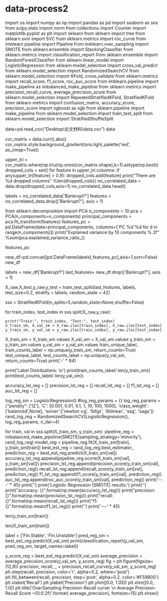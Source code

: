 # data-process2

import os
import numpy as np
import pandas as pd
import seaborn as sns
from scipy.stats import norm
from collections import Counter
import matplotlib.pyplot as plt
import sklearn
from sklearn import tree
from sklearn.svm import SVC
from sklearn.metrics import roc_curve
from imblearn.pipeline import Pipeline
from imblearn.over_sampling import SMOTE
from sklearn.ensemble import StackingClassifier
from sklearn.metrics import classification_report
from sklearn.ensemble import RandomForestClassifier
from sklearn.linear_model import LogisticRegression
from sklearn.model_selection import cross_val_predict
from sklearn.model_selection import RandomizedSearchCV
from sklearn.model_selection import KFold, cross_validate
from sklearn.metrics import recall_score, f1_score, roc_auc_score
from imblearn.pipeline import make_pipeline as imbalanced_make_pipeline
from sklearn.metrics import precision_recall_curve, average_precision_score
from sklearn.model_selection import RepeatedStratifiedKFold, StratifiedKFold
from sklearn.metrics import confusion_matrix, accuracy_score, precision_score
import xgboost as xgb
from sklearn.pipeline import make_pipeline
from sklearn.model_selection import train_test_split
from sklearn.model_selection import StratifiedShuffleSplit

data=pd.read_csv("Desktop\论文材料\data.csv")
data

cor_matrix = data.corr().abs()
cor_matrix.style.background_gradient(sns.light_palette('red', as_cmap=True))


upper_tri = cor_matrix.where(np.triu(np.ones(cor_matrix.shape),k=1).astype(np.bool))
dropped_cols = set()
for feature in upper_tri.columns:
    if any(upper_tri[feature] > 0.9): 
        dropped_cols.add(feature)
print("There are %d dropped columns" %len(dropped_cols))
no_correlated_data = data.drop(dropped_cols,axis=1)
no_correlated_data.head()



labels = no_correlated_data['Bankrupt?']
features = no_correlated_data.drop(['Bankrupt?'], axis = 1)

from sklearn.decomposition import PCA
n_components = 10
pca = PCA(n_components=n_components)
principal_components = pca.fit_transform(features)
features_pc = pd.DataFrame(data=principal_components, columns=['PC %d'%d for d in range(n_components)])
print("Explained variance by 10 components %.2f" %sum(pca.explained_variance_ratio_))


features_pc

new_df=pd.concat([pd.DataFrame(labels),features_pc],axis=1,sort=False)
new_df

labels = new_df['Bankrupt?']
last_features= new_df.drop(['Bankrupt?'], axis = 1)





X_raw,X_test,y_raw,y_test  = train_test_split(last_features,
                                              labels,
                                              test_size=0.2,
                                              stratify = labels,
                                              random_state = 42)

sss = StratifiedKFold(n_splits=5,random_state=None,shuffle=False)

for train_index, test_index in sss.split(X_raw,y_raw):
    
    print("Train:", train_index, "Test:", test_index)
    X_train_sm, X_val_sm = X_raw.iloc[train_index], X_raw.iloc[test_index]
    y_train_sm, y_val_sm = y_raw.iloc[train_index], y_raw.iloc[test_index]

X_train_sm = X_train_sm.values
X_val_sm = X_val_sm.values
y_train_sm = y_train_sm.values
y_val_sm = y_val_sm.values
train_unique_label, train_counts_label = np.unique(y_train_sm, return_counts=True)
test_unique_label, test_counts_label = np.unique(y_val_sm, return_counts=True)
print('-' * 84)

print('Label Distributions: \n')
print(train_counts_label/ len(y_train_sm))
print(test_counts_label/ len(y_val_sm))

accuracy_lst_reg = []
precision_lst_reg = []
recall_lst_reg = []
f1_lst_reg = []
auc_lst_reg = []

log_reg_sm = LogisticRegression()
#log_reg_params = {}
log_reg_params = {"penalty": ['l2'],
                  'C': [0.001, 0.01, 0.1, 1, 10, 100, 1000],
                  'class_weight': ['balanced',None],
                  'solver':['newton-cg', 'lbfgs', 'liblinear', 'sag', 'saga']}
rand_log_reg = RandomizedSearchCV(LogisticRegression(), log_reg_params, n_iter=4)


for train, val in sss.split(X_train_sm, y_train_sm):
    pipeline_reg = imbalanced_make_pipeline(SMOTE(sampling_strategy='minority'), rand_log_reg) 
    model_reg = pipeline_reg.fit(X_train_sm[train], y_train_sm[train])
    best_est_reg = rand_log_reg.best_estimator_
    prediction_reg = best_est_reg.predict(X_train_sm[val])
    accuracy_lst_reg.append(pipeline_reg.score(X_train_sm[val], y_train_sm[val]))
    precision_lst_reg.append(precision_score(y_train_sm[val], prediction_reg))
    recall_lst_reg.append(recall_score(y_train_sm[val], prediction_reg))
    f1_lst_reg.append(f1_score(y_train_sm[val], prediction_reg))
    auc_lst_reg.append(roc_auc_score(y_train_sm[val], prediction_reg))
print('---' * 45)
print('')
print('Logistic Regression (SMOTE) results:')
print('')
print("accuracy: {}".format(np.mean(accuracy_lst_reg)))
print("precision: {}".format(np.mean(precision_lst_reg)))
print("recall: {}".format(np.mean(recall_lst_reg)))
print("f1: {}".format(np.mean(f1_lst_reg)))
print('')
print('---' * 45)

len(y_train_sm[train])

len(X_train_sm[train])

label = ['Fin.Stable', 'Fin.Unstable']
pred_reg_sm = best_est_reg.predict(X_val_sm)
print(classification_report(y_val_sm, pred_reg_sm, target_names=label))





y_score_reg = best_est_reg.predict(X_val_sm)
average_precision = average_precision_score(y_val_sm, y_score_reg)
fig = plt.figure(figsize=(12,6))
precision, recall, _ = precision_recall_curve(y_val_sm, y_score_reg)
plt.step(recall, precision, color='r', alpha=0.2,
         where='post')
plt.fill_between(recall, precision, step='post', alpha=0.2,
                 color='#F59B00')
plt.xlabel('Recall')
plt.ylabel('Precision')
plt.ylim([0.0, 1.05])
plt.xlim([0.0, 1.0])
plt.title('OverSampling Precision-Recall curve: \n Average Precision-Recall Score ={0:0.2f}'.format(
          average_precision), fontsize=15)
plt.show()





















